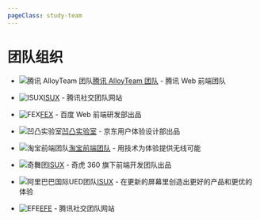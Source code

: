```yaml
---
pageClass: study-team
---
```


# 团队组织

- ![腾讯 AlloyTeam 团队](http://www.alloyteam.com/nav/static/images/alloyteam-favicon.jpg)[腾讯 AlloyTeam 团队](http://www.alloyteam.com/) - 腾讯 Web 前端团队

- ![ISUX](http://www.alloyteam.com/nav/static/images/isux-favicon.jpg)[ISUX](https://isux.tencent.com/) - 腾讯社交团队网站

- ![FEX](http://www.alloyteam.com/nav/static/images/fex-favicon.png)[FEX](http://fex.baidu.com/) - 百度 Web 前端研发部出品

- ![凹凸实验室](http://www.alloyteam.com/nav/static/images/aotu-favicon.png)[凹凸实验室](https://aotu.io/) - 京东用户体验设计部出品

- ![淘宝前端团队](http://img.alicdn.com/tps/TB1Nv_wKXXXXXbmXVXXXXXXXXXX-295-195.png)[淘宝前端团队](http://taobaofed.org/) - 用技术为体验提供无线可能

- ![奇舞团](http://www.alloyteam.com/nav/static/images/75team-favicon.png)[ISUX](https://75team.com/) - 奇虎 360 旗下前端开发团队出品

- ![阿里巴巴国际UED团队](http://www.alloyteam.com/nav/static/images/aliued-favicon.ico)[ISUX](http://www.aliued.com/) - 在更新的屏幕里创造出更好的产品和更优的体验

- ![EFE](http://www.alloyteam.com/nav/static/images/efe-favicon.png)[EFE](http://efe.baidu.com/) - 腾讯社交团队网站
